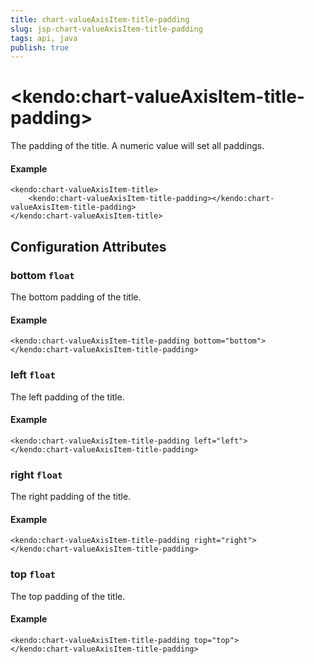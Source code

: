 ```yaml
---
title: chart-valueAxisItem-title-padding
slug: jsp-chart-valueAxisItem-title-padding
tags: api, java
publish: true
---
```


# \<kendo:chart-valueAxisItem-title-padding\>

The padding of the title. A numeric value will set all paddings.

#### Example
    <kendo:chart-valueAxisItem-title>
        <kendo:chart-valueAxisItem-title-padding></kendo:chart-valueAxisItem-title-padding>
    </kendo:chart-valueAxisItem-title>

## Configuration Attributes

### bottom `float`

The bottom padding of the title.

#### Example
    <kendo:chart-valueAxisItem-title-padding bottom="bottom">
    </kendo:chart-valueAxisItem-title-padding>

### left `float`

The left padding of the title.

#### Example
    <kendo:chart-valueAxisItem-title-padding left="left">
    </kendo:chart-valueAxisItem-title-padding>

### right `float`

The right padding of the title.

#### Example
    <kendo:chart-valueAxisItem-title-padding right="right">
    </kendo:chart-valueAxisItem-title-padding>

### top `float`

The top padding of the title.

#### Example
    <kendo:chart-valueAxisItem-title-padding top="top">
    </kendo:chart-valueAxisItem-title-padding>

 
